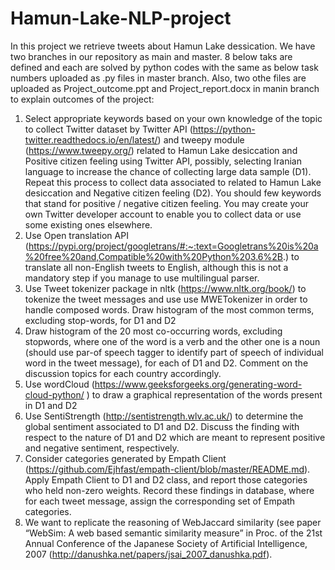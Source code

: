 # Hamun-Lake-NLP-project
In this project we retrieve tweets about Hamun Lake dessication. We have two branches in our repository as main and master.
8 below taks are defined and each are solved by python codes with the same as below task numbers uploaded as .py files in master branch. Also, two othe files are uploaded as Project_outcome.ppt and Project_report.docx in manin branch to explain outcomes of the project:
1.	Select appropriate keywords based on your own knowledge of the topic to collect Twitter dataset by Twitter API (https://python-twitter.readthedocs.io/en/latest/) and tweepy module (https://www.tweepy.org/) related to Hamun Lake desiccation and Positive citizen feeling using Twitter API, possibly, selecting Iranian language to increase the chance of collecting large data sample (D1). Repeat this process to collect data associated to related to Hamun Lake desiccation and Negative citizen feeling (D2). You should few keywords that stand for positive / negative citizen feeling. You may create your own Twitter developer account to enable you to collect data or use some existing ones elsewhere. 
2.	Use Open translation API (https://pypi.org/project/googletrans/#:~:text=Googletrans%20is%20a%20free%20and,Compatible%20with%20Python%203.6%2B.) to translate all non-English tweets to English, although this is not a mandatory step if you manage to use multilingual parser.
3.	Use Tweet tokenizer package in nltk (https://www.nltk.org/book/) to tokenize the tweet messages and use use MWETokenizer in order to handle composed words. Draw histogram of the most common terms, excluding stop-words, for D1 and D2
4.	Draw histogram of the 20 most co-occurring words, excluding stopwords, where one of the word is a verb and the other one is a noun (should use par-of speech tagger to identify part of speech of individual word in the tweet message), for each of D1 and D2. Comment on the discussion topics for each country accordingly.
5.	Use wordCloud  (https://www.geeksforgeeks.org/generating-word-cloud-python/ ) to draw a graphical representation of the words present in D1 and D2
6.	Use SentiStrength (http://sentistrength.wlv.ac.uk/) to determine the global sentiment associated to D1 and D2.  Discuss the finding with respect to the nature of D1 and D2 which are meant to represent positive and negative sentiment, respectively.
7.	Consider categories generated by Empath Client (https://github.com/Ejhfast/empath-client/blob/master/README.md). Apply Empath Client to D1 and D2 class,  and report those categories who held non-zero weights. Record these findings in database, where for each tweet message, assign the corresponding set of Empath categories.
8.	We want to replicate the reasoning of WebJaccard similarity (see paper “WebSim: A web based semantic similarity measure” in Proc. of the 21st Annual Conference of the Japanese Society of Artificial Intelligence, 2007 (http://danushka.net/papers/jsai_2007_danushka.pdf). 
